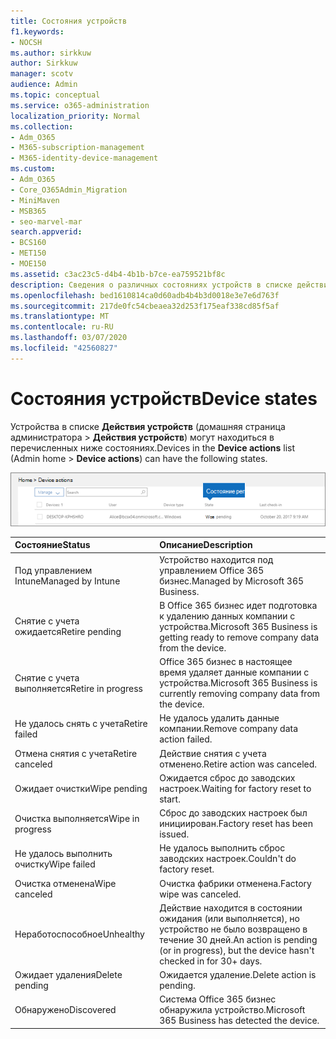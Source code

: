 ```yaml
---
title: Состояния устройств
f1.keywords:
- NOCSH
ms.author: sirkkuw
author: Sirkkuw
manager: scotv
audience: Admin
ms.topic: conceptual
ms.service: o365-administration
localization_priority: Normal
ms.collection:
- Adm_O365
- M365-subscription-management
- M365-identity-device-management
ms.custom:
- Adm_O365
- Core_O365Admin_Migration
- MiniMaven
- MSB365
- seo-marvel-mar
search.appverid:
- BCS160
- MET150
- MOE150
ms.assetid: c3ac23c5-d4b4-4b1b-b7ce-ea759521bf8c
description: Сведения о различных состояниях устройств в списке действия устройств в домашней странице администрирования Microsoft 365 бизнес.
ms.openlocfilehash: bed1610814ca0d60adb4b4b3d0018e3e7e6d763f
ms.sourcegitcommit: 217de0fc54cbeaea32d253f175eaf338cd85f5af
ms.translationtype: MT
ms.contentlocale: ru-RU
ms.lasthandoff: 03/07/2020
ms.locfileid: "42560827"
---
```

# <a name="device-states"></a><span data-ttu-id="2db48-103">Состояния устройств</span><span class="sxs-lookup"><span data-stu-id="2db48-103">Device states</span></span>

<span data-ttu-id="2db48-104">Устройства в списке **Действия устройств** (домашняя страница администратора \> **Действия устройств**) могут находиться в перечисленных ниже состояниях.</span><span class="sxs-lookup"><span data-stu-id="2db48-104">Devices in the **Device actions** list (Admin home \> **Device actions**) can have the following states.</span></span>
  
![In the Device actions list, you can see the Devices states.](../media/a621c47e-45d9-4e1a-beb9-c03254d40c1d.png)
  
|<span data-ttu-id="2db48-106">**Состояние**</span><span class="sxs-lookup"><span data-stu-id="2db48-106">**Status**</span></span>|<span data-ttu-id="2db48-107">**Описание**</span><span class="sxs-lookup"><span data-stu-id="2db48-107">**Description**</span></span>|
|:-----|:-----|
|<span data-ttu-id="2db48-108">Под управлением Intune</span><span class="sxs-lookup"><span data-stu-id="2db48-108">Managed by Intune</span></span>  <br/> |<span data-ttu-id="2db48-109">Устройство находится под управлением Office 365 бизнес.</span><span class="sxs-lookup"><span data-stu-id="2db48-109">Managed by Microsoft 365 Business.</span></span>  <br/> |
|<span data-ttu-id="2db48-110">Снятие с учета ожидается</span><span class="sxs-lookup"><span data-stu-id="2db48-110">Retire pending</span></span>  <br/> |<span data-ttu-id="2db48-111">В Office 365 бизнес идет подготовка к удалению данных компании с устройства.</span><span class="sxs-lookup"><span data-stu-id="2db48-111">Microsoft 365 Business is getting ready to remove company data from the device.</span></span>  <br/> |
|<span data-ttu-id="2db48-112">Снятие с учета выполняется</span><span class="sxs-lookup"><span data-stu-id="2db48-112">Retire in progress</span></span>  <br/> |<span data-ttu-id="2db48-113">Office 365 бизнес в настоящее время удаляет данные компании с устройства.</span><span class="sxs-lookup"><span data-stu-id="2db48-113">Microsoft 365 Business is currently removing company data from the device.</span></span>  <br/> |
|<span data-ttu-id="2db48-114">Не удалось снять с учета</span><span class="sxs-lookup"><span data-stu-id="2db48-114">Retire failed</span></span>  <br/> | <span data-ttu-id="2db48-115">Не удалось удалить данные компании.</span><span class="sxs-lookup"><span data-stu-id="2db48-115">Remove company data action failed.</span></span>  <br/> |
|<span data-ttu-id="2db48-116">Отмена снятия с учета</span><span class="sxs-lookup"><span data-stu-id="2db48-116">Retire canceled</span></span>  <br/> |<span data-ttu-id="2db48-117">Действие снятия с учета отменено.</span><span class="sxs-lookup"><span data-stu-id="2db48-117">Retire action was canceled.</span></span>  <br/> |
|<span data-ttu-id="2db48-118">Ожидает очистки</span><span class="sxs-lookup"><span data-stu-id="2db48-118">Wipe pending</span></span>  <br/> |<span data-ttu-id="2db48-119">Ожидается сброс до заводских настроек.</span><span class="sxs-lookup"><span data-stu-id="2db48-119">Waiting for factory reset to start.</span></span>  <br/> |
|<span data-ttu-id="2db48-120">Очистка выполняется</span><span class="sxs-lookup"><span data-stu-id="2db48-120">Wipe in progress</span></span>  <br/> |<span data-ttu-id="2db48-121">Сброс до заводских настроек был инициирован.</span><span class="sxs-lookup"><span data-stu-id="2db48-121">Factory reset has been issued.</span></span>  <br/> |
|<span data-ttu-id="2db48-122">Не удалось выполнить очистку</span><span class="sxs-lookup"><span data-stu-id="2db48-122">Wipe failed</span></span>  <br/> |<span data-ttu-id="2db48-123">Не удалось выполнить сброс заводских настроек.</span><span class="sxs-lookup"><span data-stu-id="2db48-123">Couldn't do factory reset.</span></span>  <br/> |
|<span data-ttu-id="2db48-124">Очистка отменена</span><span class="sxs-lookup"><span data-stu-id="2db48-124">Wipe canceled</span></span>  <br/> |<span data-ttu-id="2db48-125">Очистка фабрики отменена.</span><span class="sxs-lookup"><span data-stu-id="2db48-125">Factory wipe was canceled.</span></span>  <br/> |
|<span data-ttu-id="2db48-126">Неработоспособное</span><span class="sxs-lookup"><span data-stu-id="2db48-126">Unhealthy</span></span>  <br/> |<span data-ttu-id="2db48-127">Действие находится в состоянии ожидания (или выполняется), но устройство не было возвращено в течение 30 дней.</span><span class="sxs-lookup"><span data-stu-id="2db48-127">An action is pending (or in progress), but the device hasn't checked in for 30+ days.</span></span>  <br/> |
|<span data-ttu-id="2db48-128">Ожидает удаления</span><span class="sxs-lookup"><span data-stu-id="2db48-128">Delete pending</span></span>  <br/> |<span data-ttu-id="2db48-129">Ожидается удаление.</span><span class="sxs-lookup"><span data-stu-id="2db48-129">Delete action is pending.</span></span>  <br/> |
|<span data-ttu-id="2db48-130">Обнаружено</span><span class="sxs-lookup"><span data-stu-id="2db48-130">Discovered</span></span>  <br/> |<span data-ttu-id="2db48-131">Система Office 365 бизнес обнаружила устройство.</span><span class="sxs-lookup"><span data-stu-id="2db48-131">Microsoft 365 Business has detected the device.</span></span>  <br/> |
   
